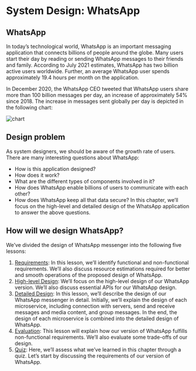 # System Design: WhatsApp
## WhatsApp
In today’s technological world, WhatsApp is an important messaging application that connects billions of people around the globe. Many users start their day by reading or sending WhatsApp messages to their friends and family. According to July 2021 estimates, WhatsApp has two billion active users worldwide. Further, an average WhatsApp user spends approximately 19.4 hours per month on the application.

In December 2020, the WhatsApp CEO tweeted that WhatsApp users share more than 100 billion messages per day, an increase of approximately 54% since 2018. The increase in messages sent globally per day is depicted in the following chart:

![chart](./chart.jpg)

## Design problem
As system designers, we should be aware of the growth rate of users. There are many interesting questions about WhatsApp:

- How is this application designed?
- How does it work?
- What are the different types of components involved in it?
- How does WhatsApp enable billions of users to communicate with each other?
- How does WhatsApp keep all that data secure?
In this chapter, we’ll focus on the high-level and detailed design of the WhatsApp application to answer the above questions.

## How will we design WhatsApp?
We’ve divided the design of WhatsApp messenger into the following five lessons:

1. [Requirements](../Requirements%20of%20WhatsApp’s%20Design/): In this lesson, we’ll identify functional and non-functional requirements. We’ll also discuss resource estimations required for better and smooth operations of the proposed design of WhatsApp.
2. [High-level Design](../High-level%20Design%20of%20WhatsApp/): We’ll focus on the high-level design of our WhatsApp version. We’ll also discuss essential APIs for our WhatsApp design.
3. [Detailed Design](../Detailed%20Design%20of%20WhatsApp/): In this lesson, we’ll describe the design of our WhatsApp messenger in detail. Initially, we’ll explain the design of each microservice, including connection with servers, send and receive messages and media content, and group messages. In the end, the design of each microservice is combined into the detailed design of WhatsApp.
4. [Evaluation](../Evaluation%20of%20WhatsApp’s%20Design/): This lesson will explain how our version of WhatsApp fulfills non-functional requirements. We’ll also evaluate some trade-offs of our design.
5. [Quiz](../Quiz%20on%20WhatsApp’s%20Design/): Here, we’ll assess what we’ve learned in this chapter through a quiz.
Let’s start by discussing the requirements of our version of WhatsApp.
